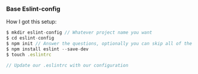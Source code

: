 ### Base Eslint-config

How I got this setup:
```javascript
$ mkdir eslint-config // Whatever project name you want
$ cd eslint-config
$ npm init // Answer the questions, optionally you can skip all of the questions by typing `$ npm init -y`
$ npm install eslint --save-dev
$ touch .eslintrc

// Update our .eslintrc with our configuration
```